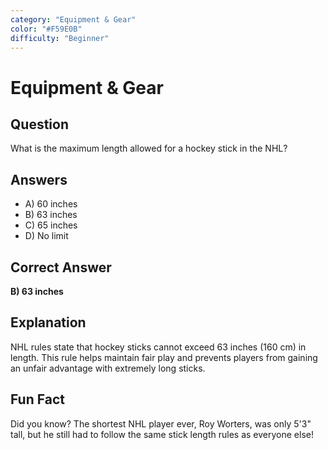```yaml
---
category: "Equipment & Gear"
color: "#F59E0B"
difficulty: "Beginner"
---
```


# Equipment & Gear

## Question
What is the maximum length allowed for a hockey stick in the NHL?

## Answers
- A) 60 inches
- B) 63 inches
- C) 65 inches
- D) No limit

## Correct Answer
**B) 63 inches**

## Explanation
NHL rules state that hockey sticks cannot exceed 63 inches (160 cm) in length. This rule helps maintain fair play and prevents players from gaining an unfair advantage with extremely long sticks.

## Fun Fact
Did you know? The shortest NHL player ever, Roy Worters, was only 5'3" tall, but he still had to follow the same stick length rules as everyone else!
